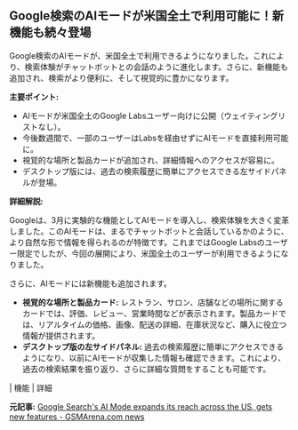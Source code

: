 ## Google検索のAIモードが米国全土で利用可能に！新機能も続々登場

Google検索のAIモードが、米国全土で利用できるようになりました。これにより、検索体験がチャットボットとの会話のように進化します。さらに、新機能も追加され、検索がより便利に、そして視覚的に豊かになります。

**主要ポイント:**

* AIモードが米国全土のGoogle Labsユーザー向けに公開（ウェイティングリストなし）。
* 今後数週間で、一部のユーザーはLabsを経由せずにAIモードを直接利用可能に。
* 視覚的な場所と製品カードが追加され、詳細情報へのアクセスが容易に。
* デスクトップ版には、過去の検索履歴に簡単にアクセスできる左サイドパネルが登場。

**詳細解説:**

Googleは、3月に実験的な機能としてAIモードを導入し、検索体験を大きく変革しました。このAIモードは、まるでチャットボットと会話しているかのように、より自然な形で情報を得られるのが特徴です。これまではGoogle Labsのユーザー限定でしたが、今回の展開により、米国全土のユーザーが利用できるようになりました。

さらに、AIモードには新機能も追加されます。

* **視覚的な場所と製品カード:** レストラン、サロン、店舗などの場所に関するカードでは、評価、レビュー、営業時間などが表示されます。製品カードでは、リアルタイムの価格、画像、配送の詳細、在庫状況など、購入に役立つ情報が提供されます。
* **デスクトップ版の左サイドパネル:** 過去の検索履歴に簡単にアクセスできるようになり、以前にAIモードが収集した情報も確認できます。これにより、過去の検索結果を振り返り、さらに詳細な質問をすることも可能です。

| 機能 | 詳細 

**元記事:** [Google Search's AI Mode expands its reach across the US, gets new features - GSMArena.com news](https://www.gsmarena.com/google_searchs_ai_mode_expands_its_reach_across_the_us_gets_new_features-news-67616.php)